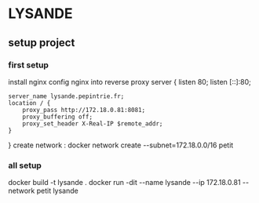 # LYSANDE

## setup project

### first setup 
install nginx
config nginx into reverse proxy
server {
    listen 80;
    listen [::]:80;

    server_name lysande.pepintrie.fr;
    location / {
        proxy_pass http://172.18.0.81:8081;
        proxy_buffering off;
        proxy_set_header X-Real-IP $remote_addr;
    }
}
create network : docker network create --subnet=172.18.0.0/16 petit

### all setup
docker build -t lysande .
docker run -dit --name lysande --ip 172.18.0.81 --network petit lysande
